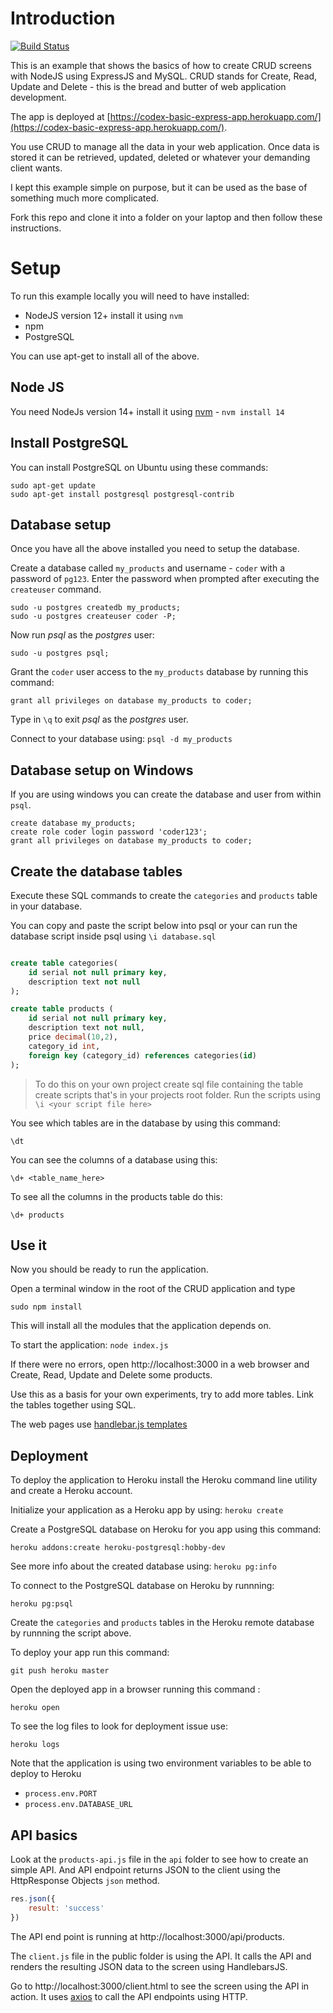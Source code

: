 # Introduction

[![Build Status](https://travis-ci.org/codex-academy/BasicExpressWebApp.svg?branch=master)](https://travis-ci.org/codex-academy/BasicExpressWebApp)

This is an example that shows the basics of how to create CRUD screens with NodeJS using ExpressJS and MySQL. CRUD stands for Create, Read, Update and Delete - this is the bread and butter of web application development.

The app is deployed at [https://codex-basic-express-app.herokuapp.com/](https://codex-basic-express-app.herokuapp.com/).

You use CRUD to manage all the data in your web application. Once data is stored it can be retrieved, updated, deleted or whatever your demanding client wants.

I kept this example simple on purpose, but it can be used as the base of something much more complicated.

Fork this repo and clone it into a folder on your laptop and then follow these instructions.

# Setup

To run this example locally you will need to have installed:

* NodeJS version 12+ install it using `nvm`
* npm
* PostgreSQL

You can use apt-get to install all of the above.

## Node JS

You need NodeJs version 14+  install it using [nvm](https://github.com/creationix/nvm) - `nvm install 14`

## Install PostgreSQL

You can install PostgreSQL on Ubuntu using these commands:

```
sudo apt-get update
sudo apt-get install postgresql postgresql-contrib
```

## Database setup

Once you have all the above installed you need to setup the database.

Create a database called `my_products` and username - `coder` with a password of `pg123`. Enter the password when prompted after executing the `createuser` command. 

```
sudo -u postgres createdb my_products;
sudo -u postgres createuser coder -P;
```

Now run *psql* as the *postgres* user:

```
sudo -u postgres psql;
```

Grant the `coder` user access to the `my_products` database by running this command: 

```
grant all privileges on database my_products to coder;
```

Type in `\q` to exit *psql* as the *postgres* user.

Connect to your database using: `psql -d my_products`

## Database setup on Windows

If you are using windows you can create the database and user from within `psql`.


```
create database my_products;
create role coder login password 'coder123';
grant all privileges on database my_products to coder;
```

## Create the database tables

Execute these SQL commands to create the `categories` and `products` table in your database. 

You can copy and paste the script below into psql or your can run the database script inside psql using `\i database.sql`

```sql

create table categories(
	id serial not null primary key,
	description text not null
);

create table products (
	id serial not null primary key,
    description text not null,
	price decimal(10,2),
	category_id int,
	foreign key (category_id) references categories(id)
);
```

> To do this on your own project create sql file containing the table create scripts that's in your projects root folder. Run the scripts using `\i <your script file here>`

You see which tables are in the database by using this command:

```
\dt
```

You can see the columns of a database using this:

```
\d+ <table_name_here>
```

To see all the columns in the products table do this:

```
\d+ products
```

## Use it

Now you should be ready to run the application.

Open a terminal window in the root of the CRUD application and type

`sudo npm install`

This will install all the modules that the application depends on.

To start the application: `node index.js`

If there were no errors, open http://localhost:3000 in a web browser and Create, Read, Update and Delete some products.

Use this as a basis for your own experiments, try to add more tables. Link the tables together using SQL.

The web pages use [handlebar.js templates](http://handlebarsjs.com/)

## Deployment

To deploy the application to Heroku install the Heroku command line utility and create a Heroku account.

Initialize your application as a Heroku app by using: `heroku create`

Create a PostgreSQL database on Heroku for you app using this command: 

```
heroku addons:create heroku-postgresql:hobby-dev
```

See more info about the created database using: `heroku pg:info`

To connect to the PostgreSQL database on Heroku by runnning: 

```heroku pg:psql``` 

Create the `categories` and `products` tables in the Heroku remote database by runnning the script above.

To deploy your app run this command: 

```
git push heroku master
```

Open the deployed app in a browser running this command : 

```
heroku open
```

To see the log files to look for deployment issue use: 

```
heroku logs
```

Note that the application is using two environment variables to be able to deploy to Heroku 

* `process.env.PORT`
* `process.env.DATABASE_URL`

## API basics

Look at the `products-api.js` file in the `api` folder to see how to create an simple API. And API endpoint returns JSON to the client using the HttpResponse Objects `json` method.

```javascript
res.json({
	result: 'success'
})
```

The API end point is running at http://localhost:3000/api/products.

The `client.js` file in the public folder is using the API. It calls the API and renders the resulting JSON data to the screen using HandlebarsJS.

Go to http://localhost:3000/client.html to see the screen using the API in action. It uses [axios](https://github.com/axios/axios) to call the API endpoints using HTTP.

